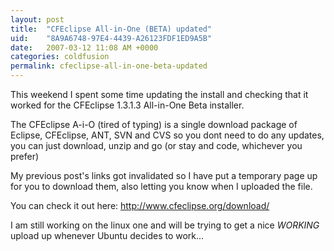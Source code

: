 ```yaml
---
layout: post
title:  "CFEclipse All-in-One (BETA) updated"
uid:	"8A9A6748-97E4-4439-A26123FDF1ED9A5B"
date:   2007-03-12 11:08 AM +0000
categories: coldfusion
permalink: cfeclipse-all-in-one-beta-updated
---
```

This weekend I spent some time updating the install and checking that it worked for the CFEclipse 1.3.1.3 All-in-One Beta installer.

The CFEclipse A-i-O (tired of typing) is a single download package of Eclipse, CFEclipse, ANT, SVN and CVS so you dont need to do any updates, you can just download, unzip and go (or stay and code, whichever you prefer)

My previous post's links got invalidated so I have put a temporary page up for you to download them, also letting you know when I uploaded the file.

You can check it out here: <a href="http://www.cfeclipse.org/download/">http://www.cfeclipse.org/download/</a>

I am still working on the linux one and will be trying to get a nice *WORKING* upload up whenever Ubuntu decides to work...